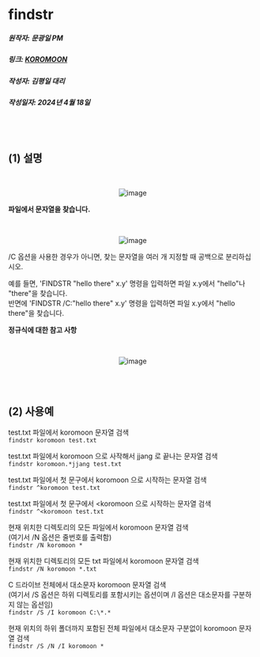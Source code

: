 # findstr
##### 원작자: 문광일 PM
##### 링크: [KOROMOON][koromoonlink]
[koromoonlink]: https://koromoon.blogspot.com/2020/03/findstr.html "Go koromoon"
##### 작성자: 김평일 대리
##### 작성일자: 2024년 4월 18일

<br>
<br>

## (1) 설명

</br><div align="center">![image](https://github.com/ICTIS-Cert-System-Project/ICTIS-Cert-System/assets/165347210/e0d96175-f3db-430b-9969-d40aa12a6b25)</div>

**파일에서 문자열을 찾습니다.**</br>


</br><div align="center">![image](https://github.com/ICTIS-Cert-System-Project/ICTIS-Cert-System/assets/165347210/781da852-16e3-4f57-a75d-f450323a4215)</div>


/C 옵션을 사용한 경우가 아니면, 찾는 문자열을 여러 개 지정할 때 공백으로 분리하십시오.</br>

예를 들면, 'FINDSTR "hello there" x.y' 명령을 입력하면 파일 x.y에서 "hello"나 "there"을 찾습니다.</br>
반면에 'FINDSTR /C:"hello there" x.y' 명령을 입력하면 파일 x.y에서 "hello there"을 찾습니다.</br>

**정규식에 대한 참고 사항**</br>


</br><div align="center">![image](https://github.com/ICTIS-Cert-System-Project/ICTIS-Cert-System/assets/165347210/504ec4b7-e369-4907-abde-65dc61e1d092)</div>

<br>
<br>

## (2) 사용예

test.txt 파일에서 koromoon 문자열 검색<br>
`findstr koromoon test.txt`<br>

test.txt 파일에서 koromoon 으로 사작해서 jjang 로 끝나는 문자열 검색<br>
`findstr koromoon.*jjang test.txt`<br>

test.txt 파일에서 첫 문구에서 koromoon 으로 시작하는 문자열 검색<br>
`findstr ^koromoon test.txt`<br>

test.txt 파일에서 첫 문구에서 <koromoon 으로 시작하는 문자열 검색<br>
`findstr ^<koromoon test.txt`<br>

현재 위치한 디렉토리의 모든 파일에서 koromoon 문자열 검색<br>
(여기서 /N 옵션은 줄번호를 출력함)<br>
`findstr /N koromoon *`<br>

현재 위치한 디렉토리의 모든 txt 파일에서 koromoon 문자열 검색<br>
`findstr /N koromoon *.txt`<br>

C 드라이브 전체에서 대소문자 koromoon 문자열 검색<br>
(여기서 /S 옵션은 하위 디렉토리를 포함시키는 옵션이며 /I 옵션은 대소문자를 구분하지 않는 옵션임)<br>
`findstr /S /I koromoon C:\*.*`<br>

현재 위치의 하위 폴더까지 포함된 전체 파일에서 대소문자 구분없이 koromoon 문자열 검색<br>
`findstr /S /N /I koromoon *`<br>





























